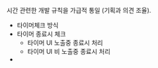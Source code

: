 
시간 관련한 개발 규칙을 가급적 통일 (기획과 의견 조율).
- 타이머체크 방식
- 타이머 종료시 체크
	 - 타이머 UI 노출중 종료시 처리
	 - 타이머 UI 비 노출중 종료시 처리
- 

